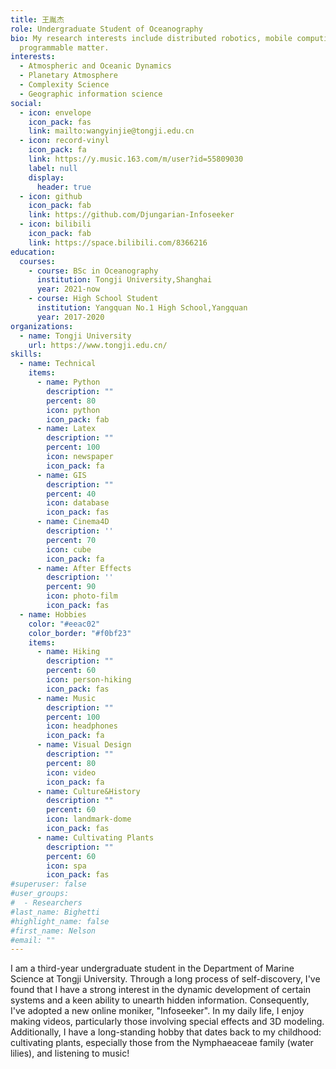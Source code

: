 ```yaml
---
title: 王胤杰
role: Undergraduate Student of Oceanography
bio: My research interests include distributed robotics, mobile computing and
  programmable matter.
interests:
  - Atmospheric and Oceanic Dynamics
  - Planetary Atmosphere
  - Complexity Science
  - Geographic information science
social:
  - icon: envelope
    icon_pack: fas
    link: mailto:wangyinjie@tongji.edu.cn
  - icon: record-vinyl
    icon_pack: fa
    link: https://y.music.163.com/m/user?id=55809030
    label: null
    display:
      header: true
  - icon: github
    icon_pack: fab
    link: https://github.com/Djungarian-Infoseeker
  - icon: bilibili
    icon_pack: fab
    link: https://space.bilibili.com/8366216
education:
  courses:
    - course: BSc in Oceanography
      institution: Tongji University,Shanghai
      year: 2021-now
    - course: High School Student
      institution: Yangquan No.1 High School,Yangquan
      year: 2017-2020
organizations:
  - name: Tongji University
    url: https://www.tongji.edu.cn/
skills:
  - name: Technical
    items:
      - name: Python
        description: ""
        percent: 80
        icon: python
        icon_pack: fab
      - name: Latex
        description: ""
        percent: 100
        icon: newspaper
        icon_pack: fa
      - name: GIS
        description: ""
        percent: 40
        icon: database
        icon_pack: fas
      - name: Cinema4D
        description: ''
        percent: 70
        icon: cube
        icon_pack: fa
      - name: After Effects
        description: ''
        percent: 90
        icon: photo-film
        icon_pack: fas
  - name: Hobbies
    color: "#eeac02"
    color_border: "#f0bf23"
    items:
      - name: Hiking
        description: ""
        percent: 60
        icon: person-hiking
        icon_pack: fas
      - name: Music
        description: ""
        percent: 100
        icon: headphones
        icon_pack: fa
      - name: Visual Design
        description: ""
        percent: 80
        icon: video
        icon_pack: fa
      - name: Culture&History
        description: ""
        percent: 60
        icon: landmark-dome
        icon_pack: fas
      - name: Cultivating Plants
        description: ""
        percent: 60
        icon: spa
        icon_pack: fas
#superuser: false
#user_groups:
#  - Researchers
#last_name: Bighetti
#highlight_name: false
#first_name: Nelson
#email: ""
---
```

I am a third-year undergraduate student in the Department of Marine Science at Tongji University. Through a long process of self-discovery, I've found that I have a strong interest in the dynamic development of certain systems and a keen ability to unearth hidden information. Consequently, I've adopted a new online moniker, "Infoseeker". In my daily life, I enjoy making videos, particularly those involving special effects and 3D modeling. Additionally, I have a long-standing hobby that dates back to my childhood: cultivating plants, especially those from the Nymphaeaceae family (water lilies), and listening to music!
